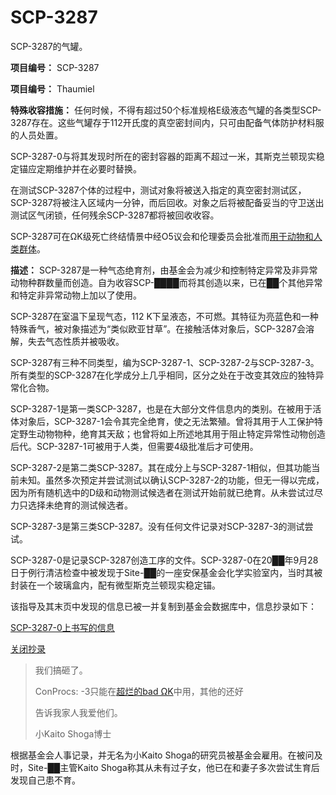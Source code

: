 # SCP-3287
                        




SCP-3287的气罐。



**项目编号：** SCP-3287

**项目编号：** Thaumiel

**特殊收容措施：** 任何时候，不得有超过50个标准规格E级液态气罐的各类型SCP-3287存在。这些气罐存于112开氏度的真空密封间内，只可由配备气体防护材料服的人员处置。

SCP-3287-0与将其发现时所在的密封容器的距离不超过一米，其斯克兰顿现实稳定锚应定期维护并在必要时替换。

在测试SCP-3287个体的过程中，测试对象将被送入指定的真空密封测试区，SCP-3287将被注入区域内一分钟，而后回收。对象之后将被配备妥当的守卫送出测试区气闭锁，任何残余SCP-3287都将被回收收容。

SCP-3287可在ΩK级死亡终结情景中经O5议会和伦理委员会批准而<a shape='rect' class='newpage' href='/populated-control-led'>&#29992;&#20110;&#21160;&#29289;&#21644;&#20154;&#31867;&#32676;&#20307;</a>。

**描述：** SCP-3287是一种气态绝育剂，由基金会为减少和控制特定异常及非异常动物种群数量而创造。自为收容SCP-████而将其创造以来，已在██个其他异常和特定非异常动物上加以了使用。

SCP-3287在室温下呈现气态，112 K下呈液态，不可燃。其特征为亮蓝色和一种特殊香气，被对象描述为“类似欧亚甘草”。在接触活体对象后，SCP-3287会溶解，失去气态性质并被吸收。

SCP-3287有三种不同类型，编为SCP-3287-1、SCP-3287-2与SCP-3287-3。所有类型的SCP-3287在化学成分上几乎相同，区分之处在于改变其效应的独特异常化合物。

SCP-3287-1是第一类SCP-3287，也是在大部分文件信息内的类别。在被用于活体对象后，SCP-3287-1会令其完全绝育，使之无法繁殖。曾将其用于人工保护特定野生动物物种，绝育其天敌；也曾将如上所述地其用于阻止特定异常性动物创造后代。SCP-3287-1可被用于人类，但需要4级批准后才可使用。

SCP-3287-2是第二类SCP-3287。其在成分上与SCP-3287-1相似，但其功能当前未知。虽然多次预定并尝试测试以确认SCP-3287-2的功能，但无一得以完成，因为所有随机选中的D级和动物测试候选者在测试开始前就已绝育。从未尝试过尽力只选择未绝育的测试候选者。

SCP-3287-3是第三类SCP-3287。没有任何文件记录对SCP-3287-3的测试尝试。

SCP-3287-0是记录SCP-3287创造工序的文件。SCP-3287-0在20██年9月28日于例行清洁检查中被发现于Site-██的一座安保基金会化学实验室内，当时其被封装在一个玻璃盒内，配有微型斯克兰顿现实稳定锚。

该指导及其末页中发现的信息已被一并复制到基金会数据库中，信息抄录如下：


<a shape='rect' class='collapsible-block-link' href='javascript:;'>SCP-3287-0&#19978;&#20070;&#20889;&#30340;&#20449;&#24687;</a>

<a shape='rect' class='collapsible-block-link' href='javascript:;'>&#20851;&#38381;&#25220;&#24405;</a>


> 我们搞砸了。
> 
> ConProcs: -3只能在[超烂的bad ΩK](/in-the-clutches-of-life)中用，其他的还好
> 
> 告诉我家人我爱他们。
> 
> 小Kaito Shoga博士
> 




根据基金会人事记录，并无名为小Kaito Shoga的研究员被基金会雇用。在被问及时，Site-██主管Kaito Shoga称其从未有过子女，他已在和妻子多次尝试生育后发现自己患不育。



                    